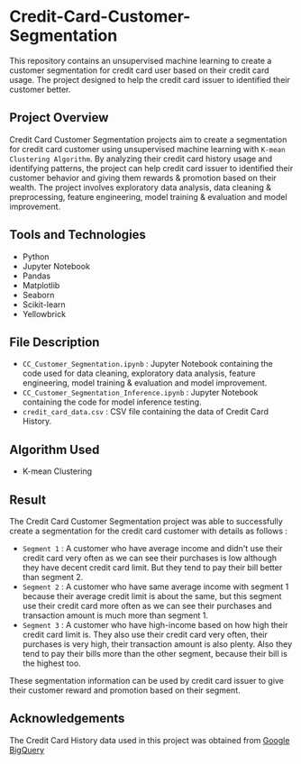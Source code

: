 # Credit-Card-Customer-Segmentation
This repository contains an unsupervised machine learning to create a customer segmentation for credit card user based on their credit card usage. The project designed to help the credit card issuer to identified their customer better.

## Project Overview
Credit Card Customer Segmentation projects aim to create a segmentation for credit card customer using unsupervised machine learning with `K-mean Clustering Algorithm`. By analyzing their credit card history usage and identifying patterns, the project can help credit card issuer to identified their customer behavior and giving them rewards & promotion based on their wealth. The project involves exploratory data analysis, data cleaning & preprocessing, feature engineering, model training & evaluation and model improvement.

## Tools and Technologies
- Python
- Jupyter Notebook
- Pandas
- Matplotlib
- Seaborn
- Scikit-learn
- Yellowbrick

## File Description
- `CC_Customer_Segmentation.ipynb` : Jupyter Notebook containing the code used for data cleaning, exploratory data analysis, feature engineering, model training & evaluation and model improvement.
- `CC_Customer_Segmentation_Inference.ipynb` : Jupyter Notebook containing the code for model inference testing.
- `credit_card_data.csv` : CSV file containing the data of Credit Card History.

## Algorithm Used
- K-mean Clustering

## Result
The Credit Card Customer Segmentation project was able to successfully create a segmentation for the credit card customer with details as follows :
- `Segment 1` :
A customer who have average income and didn't use their credit card very often as we can see their purchases is low although they have decent credit card limit. But they tend to pay their bill better than segment 2.
- `Segment 2` :
A customer who have same average income with segment 1 because their average credit limit is about the same, but this segment use their credit card more often as we can see their purchases and transaction amount is much more than segment 1.
- `Segment 3` :
A customer who have high-income based on how high their credit card limit is. They also use their credit card very often, their purchases is very high, their transaction amount is also plenty. Also they tend to pay their bills more than the other segment, because their bill is the highest too.

These segmentation information can be used by credit card issuer to give their customer reward and promotion based on their segment.

## Acknowledgements
The Credit Card History data used in this project was obtained from [Google BigQuery](https://console.cloud.google.com/bigquery?p=ftds-hacktiv8-project&d=phase1_ftds_001_sby&t=credit-card-information&page=table)
